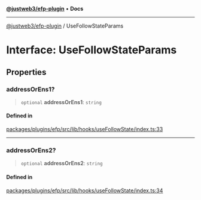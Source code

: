 [**@justweb3/efp-plugin**](../README.md) • **Docs**

***

[@justweb3/efp-plugin](../globals.md) / UseFollowStateParams

# Interface: UseFollowStateParams

## Properties

### addressOrEns1?

> `optional` **addressOrEns1**: `string`

#### Defined in

[packages/plugins/efp/src/lib/hooks/useFollowState/index.ts:33](https://github.com/JustaName-id/JustaName-sdk/blob/dc845c10af242e3ca87d95ef392516ac0bfa8b95/packages/plugins/efp/src/lib/hooks/useFollowState/index.ts#L33)

***

### addressOrEns2?

> `optional` **addressOrEns2**: `string`

#### Defined in

[packages/plugins/efp/src/lib/hooks/useFollowState/index.ts:34](https://github.com/JustaName-id/JustaName-sdk/blob/dc845c10af242e3ca87d95ef392516ac0bfa8b95/packages/plugins/efp/src/lib/hooks/useFollowState/index.ts#L34)
